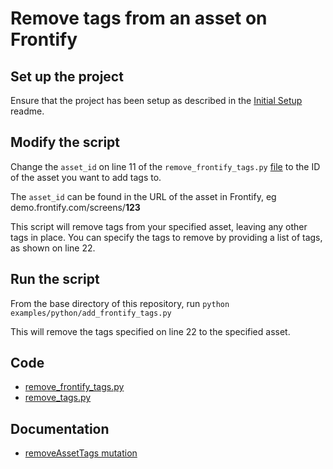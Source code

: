 # Remove tags from an asset on Frontify

## Set up the project
Ensure that the project has been setup as described in the [Initial Setup](/readme/InitialSetup.md) readme.


## Modify the script

Change the `asset_id` on line 11 of the `remove_frontify_tags.py` [file](/examples/python/remove_frontify_tags.py) to the ID of the asset you want to add tags to.

The `asset_id` can be found in the URL of the asset in Frontify, eg demo.frontify.com/screens/**123**

This script will remove tags from your specified asset, leaving any other tags in place. You can specify the tags to remove by providing a list of tags, as shown on line 22.

## Run the script

From the base directory of this repository, run `python examples/python/add_frontify_tags.py`

This will remove the tags specified on line 22 to the specified asset.

## Code
- [remove_frontify_tags.py](/examples/python/remove_frontify_tags.py)
- [remove_tags.py](/examples/python/src/utils/frontify_queries/remove_tags/remove_tags.py
)

## Documentation
- [removeAssetTags mutation](https://frontify.github.io/graphql-reference/mutations/removeAssetTags)
